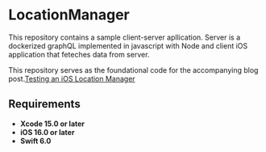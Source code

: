 
# LocationManager
This repository contains a sample client-server apllication.  Server is a dockerized graphQL implemented in javascript with Node and client iOS application that feteches data from server. 

This repository serves as the foundational code for the accompanying blog post.[Testing an iOS Location Manager](https://javios.eu/uncategorized/testing-an-ios-location-manager/![image](https://github.com/user-attachments/assets/0f59b5f9-ed10-4daf-9034-3375ab5b0b1c)
) 


## Requirements

- **Xcode 15.0 or later**
- **iOS 16.0 or later**
- **Swift 6.0**

